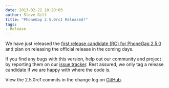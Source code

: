 ```yaml
---
date: 2013-02-22 18:20:03
author: Steve Gill
title: "PhoneGap 2.5.0rc1 Released!"
tags:
- Release
---
```


We have just released the [first release candidate (RC) for PhoneGap 2.5.0](https://github.com/phonegap/phonegap/archive/2.5.0rc1.zip) and plan on releasing the official release in the coming days.

If you find any bugs with this version, help out our community and project by reporting them on our [issue tracker](https://issues.apache.org/jira/browse/CB). Rest assured, we only tag a release candidate if we are happy with where the code is.

View the 2.5.0rc1 commits in the change log on [GitHub](https://github.com/phonegap/phonegap/blob/2.5.0rc1/changelog).
